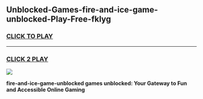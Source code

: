 
## Unblocked-Games-fire-and-ice-game-unblocked-Play-Free-fklyg
<h3>
<a href="https://premium76.site?title=fire-and-ice-game-unblocked&ref=20M">CLICK TO PLAY</a></h3>
<hr>

<h3>
<a href="https://premium76.site?title=fire-and-ice-game-unblocked&ref=20M">CLICK 2 PLAY</a>
  
</h3>

<a href="https://premium76.site?title=fire-and-ice-game-unblocked&ref=19M"><img src="https://clearcache.store/games.png"></a>


**fire-and-ice-game-unblocked games unblocked: Your Gateway to Fun and Accessible Online Gaming**
